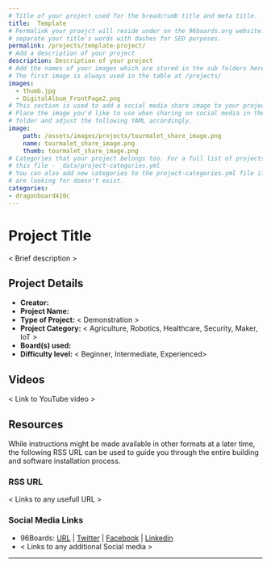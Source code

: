 ```yaml
---
# Title of your project used for the breadcrumb title and meta title.
title:  Template
# Permalink your proejct will reside under on the 96boards.org website.
# separate your title's words with dashes for SEO purposes.
permalink: /projects/template-project/
# Add a description of your project
description: Description of your project
# Add the names of your images which are stored in the sub folders here.
# The first image is always used in the table at /projects/
images:
  - thumb.jpg
  - DigitalAlbum_FrontPage2.png
# This section is used to add a social media share image to your project.
# Place the image you'd like to use when sharing on social media in the /assets/images/projects/
# folder and adjust the following YAML accordingly.
image:
    path: /assets/images/projects/tourmalet_share_image.png
    name: tourmalet_share_image.png
    thumb: tourmalet_share_image.png
# Categories that your project belongs too. For a full list of projects see
# this file - _data/project-categories.yml
# You can also add new categories to the project-categories.yml file if the category you
# are looking for doesn't exist.
categories:
- dragonboard410c
---
```

# Project Title

< Brief description >

## Project Details

- **Creator:**
- **Project Name:**
- **Type of Project:** < Demonstration >
- **Project Category:** < Agriculture, Robotics, Healthcare, Security, Maker, IoT >
- **Board(s) used:**
- **Difficulty level:** < Beginner, Intermediate, Experienced>

## Videos

< Link to YouTube video >

## Resources

While instructions might be made available in other formats at a later time, the following RSS URL can be used to guide you through the entire building and software installation process.

### RSS URL

< Links to any usefull URL >

### Social Media Links

- 96Boards: [URL](https://www.96boards.org/) | [Twitter](https://twitter.com/96boards) | [Facebook](https://www.facebook.com/96Boards) | [Linkedin](https://www.linkedin.com/company/{{site.linkedin_username}}/)
- < Links to any additional Social media >

***
